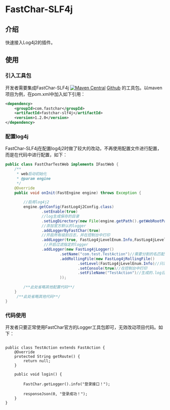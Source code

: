 # FastChar-SLF4j

## 介绍
快速接入Log4j2的插件。

## 使用

### 引入工具包
开发者需要集成FastChar-SLF4j 
[![Maven Central](https://img.shields.io/maven-central/v/com.fastchar/fastchar-slf4j?label=maven-fastchar-slf4j)](https://mvnrepository.com/artifact/com.fastchar/fastchar-slf4j) 
[Github](https://github.com/JanesenGit/FastChar-SLF4j)
的工具包。以maven项目为例，在pom.xml中加入如下引用：

```xml
<dependency>
    <groupId>com.fastchar</groupId>
    <artifactId>fastchar-slf4j</artifactId>
    <version>1.2.0</version>
</dependency>
```

### 配置log4j
FastChar-SLF4j在配置log4j2时做了较大的改动，不再使用配置文件进行配置，而是在代码中进行配置，如下：

```java
public class FastCharTestWeb implements IFastWeb {
    /**
     * web启动初始化
     * @param engine
     */
    @Override
    public void onInit(FastEngine engine) throws Exception {
        
        //启用log4j2
        engine.getConfig(FastLog4j2Config.class)
                .setEnable(true)
                //log生成保存的目录
                .setLogDirectory(new File(engine.getPath().getWebRootPath(), "logs").getAbsolutePath())
                //添加官方默认的logger
                .addLoggerByFastChar(true)
                //开启所有级别日志，并在控制台中打印
                .addLogger(true, FastLog4jLevelEnum.Info,FastLog4jLevelEnum.Debug,FastLog4jLevelEnum.Error)
                 //开启过滤指定的logger
                .addLogger(new FastLog4jLogger()
                        .setName("com.test.TestAction")//需要分割的名匹配，一般是类的完整名
                        .addRollingFile(new FastLog4jRollingFile()
                                .setLevel(FastLog4jLevelEnum.Info)//只过滤info级别
                                .setConsole(true)//在控制台中打印
                                .setFileName("TestAction")//生成的.log日志文件名，注意不要包含后缀名
                        ));
        
        /**此处省略其他配置代码**/
    }
     /**此处省略其他代码**/
}

```


### 代码使用
开发者只要正常使用FastChar官方的Logger工具包即可，无效改动项目代码。如下：


```java{10}

public class TestAction extends FastAction {
    @Override
    protected String getRoute() {
        return null;
    }

    public void login() {
        
        FastChar.getLogger().info("登录接口！");
        
        responseJson(0, "登录成功！");
    }
}

```

